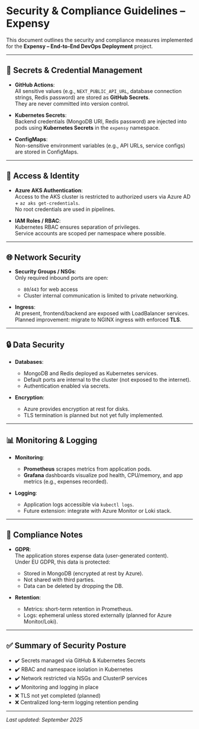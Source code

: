 # Security & Compliance Guidelines – Expensy

This document outlines the security and compliance measures implemented for the **Expensy – End-to-End DevOps Deployment** project.

---

## 🔑 Secrets & Credential Management
- **GitHub Actions**:  
  All sensitive values (e.g., `NEXT_PUBLIC_API_URL`, database connection strings, Redis password) are stored as **GitHub Secrets**.  
  They are never committed into version control.
  
- **Kubernetes Secrets**:  
  Backend credentials (MongoDB URI, Redis password) are injected into pods using **Kubernetes Secrets** in the `expensy` namespace.

- **ConfigMaps**:  
  Non-sensitive environment variables (e.g., API URLs, service configs) are stored in ConfigMaps.

---

## 🔐 Access & Identity
- **Azure AKS Authentication**:  
  Access to the AKS cluster is restricted to authorized users via Azure AD + `az aks get-credentials`.  
  No root credentials are used in pipelines.

- **IAM Roles / RBAC**:  
  Kubernetes RBAC ensures separation of privileges.  
  Service accounts are scoped per namespace where possible.

---

## 🌐 Network Security
- **Security Groups / NSGs**:  
  Only required inbound ports are open:
  - `80`/`443` for web access
  - Cluster internal communication is limited to private networking.

- **Ingress**:  
  At present, frontend/backend are exposed with LoadBalancer services.  
  Planned improvement: migrate to NGINX ingress with enforced **TLS**.

---

## 🔒 Data Security
- **Databases**:  
  - MongoDB and Redis deployed as Kubernetes services.  
  - Default ports are internal to the cluster (not exposed to the internet).  
  - Authentication enabled via secrets.

- **Encryption**:  
  - Azure provides encryption at rest for disks.  
  - TLS termination is planned but not yet fully implemented.

---

## 📊 Monitoring & Logging
- **Monitoring**:  
  - **Prometheus** scrapes metrics from application pods.  
  - **Grafana** dashboards visualize pod health, CPU/memory, and app metrics (e.g., expenses recorded).

- **Logging**:  
  - Application logs accessible via `kubectl logs`.  
  - Future extension: integrate with Azure Monitor or Loki stack.

---

## 📜 Compliance Notes
- **GDPR**:  
  The application stores expense data (user-generated content).  
  Under EU GDPR, this data is protected:
  - Stored in MongoDB (encrypted at rest by Azure).  
  - Not shared with third parties.  
  - Data can be deleted by dropping the DB.

- **Retention**:  
  - Metrics: short-term retention in Prometheus.  
  - Logs: ephemeral unless stored externally (planned for Azure Monitor/Loki).

---

## ✅ Summary of Security Posture
- ✔️ Secrets managed via GitHub & Kubernetes Secrets  
- ✔️ RBAC and namespace isolation in Kubernetes  
- ✔️ Network restricted via NSGs and ClusterIP services  
- ✔️ Monitoring and logging in place  
- ❌ TLS not yet completed (planned)  
- ❌ Centralized long-term logging retention pending

---

_Last updated: September 2025_

